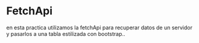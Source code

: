 # FetchApi
en esta practica utilizamos la fetchApi para recuperar datos de un servidor y pasarlos a una tabla estilizada con bootstrap..
